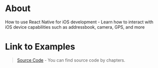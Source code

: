 # About
How to use React Native for iOS development - Learn how to interact with iOS device capabilities such as addressbook, camera, GPS, and more

# Link to Examples 
> [Source Code](https://github.com/Apress/react-native-for-ios-dev) - You can find source code by chapters.
